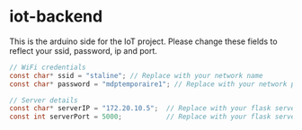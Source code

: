 # iot-backend

This is the arduino side for the IoT project.
Please change these fields to reflect your ssid, password, ip and port.

```c
// WiFi credentials
const char* ssid = "staline"; // Replace with your network name
const char* password = "mdptemporaire1"; // Replace with your network password

// Server details
const char* serverIP = "172.20.10.5";  // Replace with your flask server ip
const int serverPort = 5000;           // Replace with your flask server port
```
